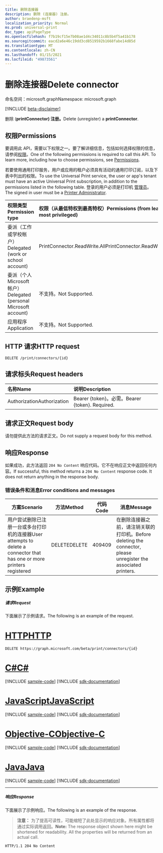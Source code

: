 ```yaml
---
title: 删除连接器
description: 删除 (连接器) 注册。
author: braedenp-msft
localization_priority: Normal
ms.prod: universal-print
doc_type: apiPageType
ms.openlocfilehash: f7b19cf15e7b08ae1d4c34011c8b5b4f5a41b178
ms.sourcegitcommit: eacd2a6e46c19dd3cd8519592b1668fabe14d85d
ms.translationtype: MT
ms.contentlocale: zh-CN
ms.lasthandoff: 01/15/2021
ms.locfileid: "49873561"
---
```

# <a name="delete-connector"></a><span data-ttu-id="6777a-103">删除连接器</span><span class="sxs-lookup"><span data-stu-id="6777a-103">Delete connector</span></span>

<span data-ttu-id="6777a-104">命名空间：microsoft.graph</span><span class="sxs-lookup"><span data-stu-id="6777a-104">Namespace: microsoft.graph</span></span>

[!INCLUDE [beta-disclaimer](../../includes/beta-disclaimer.md)]

<span data-ttu-id="6777a-105">删除 (**printConnector) 注册。**</span><span class="sxs-lookup"><span data-stu-id="6777a-105">Delete (unregister) a **printConnector**.</span></span>

## <a name="permissions"></a><span data-ttu-id="6777a-106">权限</span><span class="sxs-lookup"><span data-stu-id="6777a-106">Permissions</span></span>
<span data-ttu-id="6777a-p101">要调用此 API，需要以下权限之一。要了解详细信息，包括如何选择权限的信息，请参阅[权限](/graph/permissions-reference)。</span><span class="sxs-lookup"><span data-stu-id="6777a-p101">One of the following permissions is required to call this API. To learn more, including how to choose permissions, see [Permissions](/graph/permissions-reference).</span></span>

<span data-ttu-id="6777a-109">若要使用通用打印服务，用户或应用的租户必须具有活动的通用打印订阅，以及下表中列出的权限。</span><span class="sxs-lookup"><span data-stu-id="6777a-109">To use the Universal Print service, the user or app's tenant must have an active Universal Print subscription, in addition to the permissions listed in the following table.</span></span> <span data-ttu-id="6777a-110">登录的用户必须是打印机 [管理员](/azure/active-directory/users-groups-roles/directory-assign-admin-roles#printer-administrator)。</span><span class="sxs-lookup"><span data-stu-id="6777a-110">The signed in user must be a [Printer Administrator](/azure/active-directory/users-groups-roles/directory-assign-admin-roles#printer-administrator).</span></span>

|<span data-ttu-id="6777a-111">权限类型</span><span class="sxs-lookup"><span data-stu-id="6777a-111">Permission type</span></span> | <span data-ttu-id="6777a-112">权限（从最低特权到最高特权）</span><span class="sxs-lookup"><span data-stu-id="6777a-112">Permissions (from least to most privileged)</span></span> |
|:---------------|:--------------------------------------------|
|<span data-ttu-id="6777a-113">委派（工作或学校帐户）</span><span class="sxs-lookup"><span data-stu-id="6777a-113">Delegated (work or school account)</span></span>| <span data-ttu-id="6777a-114">PrintConnector.ReadWrite.All</span><span class="sxs-lookup"><span data-stu-id="6777a-114">PrintConnector.ReadWrite.All</span></span> |
|<span data-ttu-id="6777a-115">委派（个人 Microsoft 帐户）</span><span class="sxs-lookup"><span data-stu-id="6777a-115">Delegated (personal Microsoft account)</span></span>|<span data-ttu-id="6777a-116">不支持。</span><span class="sxs-lookup"><span data-stu-id="6777a-116">Not Supported.</span></span>|
|<span data-ttu-id="6777a-117">应用程序</span><span class="sxs-lookup"><span data-stu-id="6777a-117">Application</span></span>|<span data-ttu-id="6777a-118">不支持。</span><span class="sxs-lookup"><span data-stu-id="6777a-118">Not Supported.</span></span>|

## <a name="http-request"></a><span data-ttu-id="6777a-119">HTTP 请求</span><span class="sxs-lookup"><span data-stu-id="6777a-119">HTTP request</span></span>
<!-- { "blockType": "ignored" } -->
```http
DELETE /print/connectors/{id}
```
## <a name="request-headers"></a><span data-ttu-id="6777a-120">请求标头</span><span class="sxs-lookup"><span data-stu-id="6777a-120">Request headers</span></span>
| <span data-ttu-id="6777a-121">名称</span><span class="sxs-lookup"><span data-stu-id="6777a-121">Name</span></span>          | <span data-ttu-id="6777a-122">说明</span><span class="sxs-lookup"><span data-stu-id="6777a-122">Description</span></span>   |
|:--------------|:--------------|
| <span data-ttu-id="6777a-123">Authorization</span><span class="sxs-lookup"><span data-stu-id="6777a-123">Authorization</span></span> | <span data-ttu-id="6777a-p103">Bearer {token}。必需。</span><span class="sxs-lookup"><span data-stu-id="6777a-p103">Bearer {token}. Required.</span></span> |

## <a name="request-body"></a><span data-ttu-id="6777a-126">请求正文</span><span class="sxs-lookup"><span data-stu-id="6777a-126">Request body</span></span>
<span data-ttu-id="6777a-127">请勿提供此方法的请求正文。</span><span class="sxs-lookup"><span data-stu-id="6777a-127">Do not supply a request body for this method.</span></span>

## <a name="response"></a><span data-ttu-id="6777a-128">响应</span><span class="sxs-lookup"><span data-stu-id="6777a-128">Response</span></span>
<span data-ttu-id="6777a-p104">如果成功，此方法返回 `204 No Content` 响应代码。它不在响应正文中返回任何内容。</span><span class="sxs-lookup"><span data-stu-id="6777a-p104">If successful, this method returns a `204 No Content` response code. It does not return anything in the response body.</span></span>

### <a name="error-conditions-and-messages"></a><span data-ttu-id="6777a-131">错误条件和消息</span><span class="sxs-lookup"><span data-stu-id="6777a-131">Error conditions and messages</span></span>

|<span data-ttu-id="6777a-132">方案</span><span class="sxs-lookup"><span data-stu-id="6777a-132">Scenario</span></span>|<span data-ttu-id="6777a-133">方法</span><span class="sxs-lookup"><span data-stu-id="6777a-133">Method</span></span>|<span data-ttu-id="6777a-134">代码</span><span class="sxs-lookup"><span data-stu-id="6777a-134">Code</span></span>|<span data-ttu-id="6777a-135">消息</span><span class="sxs-lookup"><span data-stu-id="6777a-135">Message</span></span>|
|--------|------|----|-------|
|<span data-ttu-id="6777a-136">用户尝试删除已注册一台或多台打印机的连接器</span><span class="sxs-lookup"><span data-stu-id="6777a-136">User attempts to delete a connector that has one or more printers registered</span></span>|<span data-ttu-id="6777a-137">DELETE</span><span class="sxs-lookup"><span data-stu-id="6777a-137">DELETE</span></span>|<span data-ttu-id="6777a-138">409</span><span class="sxs-lookup"><span data-stu-id="6777a-138">409</span></span>|<span data-ttu-id="6777a-139">在删除连接器之前，请注销关联的打印机。</span><span class="sxs-lookup"><span data-stu-id="6777a-139">Before deleting the connector, please unregister the associated printers.</span></span>|

## <a name="example"></a><span data-ttu-id="6777a-140">示例</span><span class="sxs-lookup"><span data-stu-id="6777a-140">Example</span></span>
##### <a name="request"></a><span data-ttu-id="6777a-141">请求</span><span class="sxs-lookup"><span data-stu-id="6777a-141">Request</span></span>
<span data-ttu-id="6777a-142">下面展示了示例请求。</span><span class="sxs-lookup"><span data-stu-id="6777a-142">The following is an example of the request.</span></span>

# <a name="http"></a>[<span data-ttu-id="6777a-143">HTTP</span><span class="sxs-lookup"><span data-stu-id="6777a-143">HTTP</span></span>](#tab/http)
<!-- {
  "blockType": "request",
  "name": "delete_connector"
}-->
```http
DELETE https://graph.microsoft.com/beta/print/connectors/{id}
```
# <a name="c"></a>[<span data-ttu-id="6777a-144">C#</span><span class="sxs-lookup"><span data-stu-id="6777a-144">C#</span></span>](#tab/csharp)
[!INCLUDE [sample-code](../includes/snippets/csharp/delete-connector-csharp-snippets.md)]
[!INCLUDE [sdk-documentation](../includes/snippets/snippets-sdk-documentation-link.md)]

# <a name="javascript"></a>[<span data-ttu-id="6777a-145">JavaScript</span><span class="sxs-lookup"><span data-stu-id="6777a-145">JavaScript</span></span>](#tab/javascript)
[!INCLUDE [sample-code](../includes/snippets/javascript/delete-connector-javascript-snippets.md)]
[!INCLUDE [sdk-documentation](../includes/snippets/snippets-sdk-documentation-link.md)]

# <a name="objective-c"></a>[<span data-ttu-id="6777a-146">Objective-C</span><span class="sxs-lookup"><span data-stu-id="6777a-146">Objective-C</span></span>](#tab/objc)
[!INCLUDE [sample-code](../includes/snippets/objc/delete-connector-objc-snippets.md)]
[!INCLUDE [sdk-documentation](../includes/snippets/snippets-sdk-documentation-link.md)]

# <a name="java"></a>[<span data-ttu-id="6777a-147">Java</span><span class="sxs-lookup"><span data-stu-id="6777a-147">Java</span></span>](#tab/java)
[!INCLUDE [sample-code](../includes/snippets/java/delete-connector-java-snippets.md)]
[!INCLUDE [sdk-documentation](../includes/snippets/snippets-sdk-documentation-link.md)]

---

##### <a name="response"></a><span data-ttu-id="6777a-148">响应</span><span class="sxs-lookup"><span data-stu-id="6777a-148">Response</span></span>
<span data-ttu-id="6777a-149">下面展示了示例响应。</span><span class="sxs-lookup"><span data-stu-id="6777a-149">The following is an example of the response.</span></span>
><span data-ttu-id="6777a-p105">**注意：** 为了提高可读性，可能缩短了此处显示的响应对象。所有属性都将通过实际调用返回。</span><span class="sxs-lookup"><span data-stu-id="6777a-p105">**Note:** The response object shown here might be shortened for readability. All the properties will be returned from an actual call.</span></span>
<!-- {
  "blockType": "response",
  "truncated": true
} -->
```http
HTTP/1.1 204 No Content
```

<!-- uuid: 8fcb5dbc-d5aa-4681-8e31-b001d5168d79
2015-10-25 14:57:30 UTC -->
<!-- {
  "type": "#page.annotation",
  "description": "Delete connector",
  "keywords": "",
  "section": "documentation",
  "tocPath": ""
}-->
